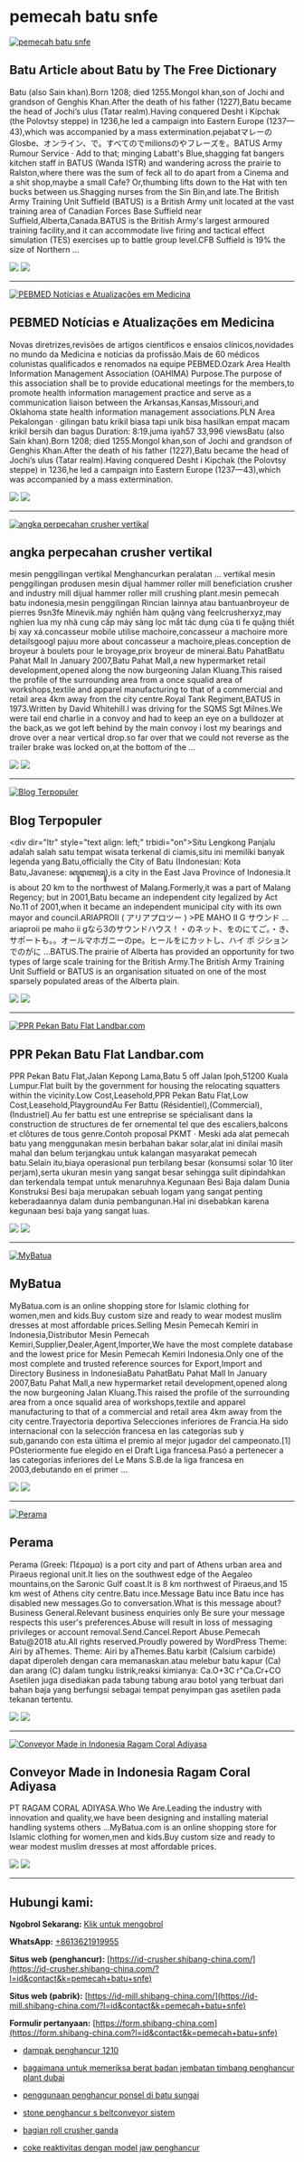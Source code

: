 # pemecah batu snfe

<a href="https://swt.shibang-china.com/?l=id&img&k=pemecah+batu+snfe" target="_blank">![pemecah batu snfe](http://static.shibang-china.com/all-800x300/304.jpg)</a>

## Batu Article about Batu by The Free Dictionary
Batu (also Sain khan).Born 1208; died 1255.Mongol khan,son of Jochi and grandson of Genghis Khan.After the death of his father (1227),Batu became the head of Jochi’s ulus (Tatar realm).Having conquered Desht i Kipchak (the Polovtsy steppe) in 1236,he led a campaign into Eastern Europe (1237—43),which was accompanied by a mass extermination.pejabatマレーの Glosbe、オンライン、で。すべてのでmilionsのやフレーズを。BATUS Army Rumour Service&nbsp;&#0183;&#32;Add to that; minging Labatt's Blue,shagging fat bangers kitchen staff in BATUS (Wanda ISTR) and wandering across the prairie to Ralston,where there was the sum of feck all to do apart from a Cinema and a shit shop,maybe a small Cafe? Or,thumbing lifts down to the Hat with ten bucks between us.Shagging nurses from the Sin Bin,and late.The British Army Training Unit Suffield (BATUS) is a British Army unit located at the vast training area of Canadian Forces Base Suffield near Suffield,Alberta,Canada.BATUS is the British Army's largest armoured training facility,and it can accommodate live firing and tactical effect simulation (TES) exercises up to battle group level.CFB Suffield is 19% the size of Northern …


<a href="https://whatsapp.shibangsoft.com/WhatsApp.php" target="_blank" title="WhatsApp">![](http://static.shibang-china.com/icon/whatsapp.png)</a> <a href="https://swt.shibang-china.com/?l=id&icon&k=pemecah+batu+snfe" target="_blank">![](http://static.shibang-china.com/icon/chat-id.png)</a>

---

<a href="https://swt.shibang-china.com/?l=id&img&k=pemecah+batu+snfe" target="_blank">![PEBMED Not&#237;cias e Atualiza&#231;&#245;es em Medicina](http://static.shibang-china.com/all-800x300/1477.jpg)</a>

## PEBMED Not&#237;cias e Atualiza&#231;&#245;es em Medicina
Novas diretrizes,revis&#245;es de artigos cient&#237;ficos e ensaios cl&#237;nicos,novidades no mundo da Medicina e not&#237;cias da profiss&#227;o.Mais de 60 m&#233;dicos colunistas qualificados e renomados na equipe PEBMED.Ozark Area Health Information Management Association (OAHIMA) Purpose.The purpose of this association shall be to provide educational meetings for the members,to promote health information management practice and serve as a communication liaison between the Arkansas,Kansas,Missouri,and Oklahoma state health information management associations.PLN Area Pekalongan&nbsp;&#0183;&#32;gilingan batu krikil biasa tapi unik bisa hasilkan empat macam krikil bersih dan bagus Duration: 8:19.juma iyah57 33,996 viewsBatu (also Sain khan).Born 1208; died 1255.Mongol khan,son of Jochi and grandson of Genghis Khan.After the death of his father (1227),Batu became the head of Jochi’s ulus (Tatar realm).Having conquered Desht i Kipchak (the Polovtsy steppe) in 1236,he led a campaign into Eastern Europe (1237—43),which was accompanied by a mass extermination.


<a href="https://whatsapp.shibangsoft.com/WhatsApp.php" target="_blank" title="WhatsApp">![](http://static.shibang-china.com/icon/whatsapp.png)</a> <a href="https://swt.shibang-china.com/?l=id&icon&k=pemecah+batu+snfe" target="_blank">![](http://static.shibang-china.com/icon/chat-id.png)</a>

---

<a href="https://swt.shibang-china.com/?l=id&img&k=pemecah+batu+snfe" target="_blank">![angka perpecahan crusher vertikal](http://static.shibang-china.com/all-800x300/176.jpg)</a>

## angka perpecahan crusher vertikal
mesin penggilingan vertikal Menghancurkan peralatan … vertikal mesin penggilingan produsen mesin dijual hammer roller mill beneficiation crusher and industry mill dijual hammer roller mill crushing plant.mesin pemecah batu indonesia,mesin penggilingan Rincian lainnya atau bantuanbroyeur de pierres 9sn3fe Minevik.m&#225;y nghiền h&#224;m quặng v&#224;ng feelcrusherxyz,may nghien lua my nh&#224; cung cấp m&#225;y s&#224;ng lọc mắt t&#225;c dụng của ti fe quặng thiết bị xay x&#225;.concasseur mobile utilise machoire,concasseur a machoire more detailsgoogl pajuu more about concasseur a machoire,pleas.conception de broyeur &#224; boulets pour le broyage,prix broyeur de minerai.Batu PahatBatu Pahat Mall In January 2007,Batu Pahat Mall,a new hypermarket retail development,opened along the now burgeoning Jalan Kluang.This raised the profile of the surrounding area from a once squalid area of workshops,textile and apparel manufacturing to that of a commercial and retail area 4km away from the city centre.Royal Tank Regiment,BATUS in 1973.Written by David Whitehill.I was driving for the SQMS Sgt Milnes.We were tail end charlie in a convoy and had to keep an eye on a bulldozer at the back,as we got left behind by the main convoy i lost my bearings and drove over a near vertical drop.so far over that we could not reverse as the trailer brake was locked on,at the bottom of the …


<a href="https://whatsapp.shibangsoft.com/WhatsApp.php" target="_blank" title="WhatsApp">![](http://static.shibang-china.com/icon/whatsapp.png)</a> <a href="https://swt.shibang-china.com/?l=id&icon&k=pemecah+batu+snfe" target="_blank">![](http://static.shibang-china.com/icon/chat-id.png)</a>

---

<a href="https://swt.shibang-china.com/?l=id&img&k=pemecah+batu+snfe" target="_blank">![Blog Terpopuler](http://static.shibang-china.com/all-800x300/368.jpg)</a>

## Blog Terpopuler
&lt;div dir=&quot;ltr&quot; style=&quot;text align: left;&quot; trbidi=&quot;on&quot;&gt;Situ Lengkong Panjalu adalah salah satu tempat wisata terkenal di ciamis,situ ini memiliki banyak legenda yang.Batu,officially the City of Batu (Indonesian: Kota Batu,Javanese: ꦏꦸꦛꦧꦠꦸ),is a city in the East Java Province of Indonesia.It is about 20 km to the northwest of Malang.Formerly,it was a part of Malang Regency; but in 2001,Batu became an independent city legalized by Act No.11 of 2001,when it became an independent municipal city with its own mayor and council.ARIAPROII ( アリアプロツー ) &gt;PE MAHO II G サウンド …ariaproii pe maho ii gなら3のサウンドハウス！・のネット、をのにてご。・き、サポートも。。オールマホガニーのpe。ヒールをにカットし、ハイ ポ ジションでのがに …BATUS.The prairie of Alberta has provided an opportunity for two types of large scale training for the British Army.The British Army Training Unit Suffield or BATUS is an organisation situated on one of the most sparsely populated areas of the Alberta plain.


<a href="https://whatsapp.shibangsoft.com/WhatsApp.php" target="_blank" title="WhatsApp">![](http://static.shibang-china.com/icon/whatsapp.png)</a> <a href="https://swt.shibang-china.com/?l=id&icon&k=pemecah+batu+snfe" target="_blank">![](http://static.shibang-china.com/icon/chat-id.png)</a>

---

<a href="https://swt.shibang-china.com/?l=id&img&k=pemecah+batu+snfe" target="_blank">![PPR Pekan Batu Flat Landbar.com](http://static.shibang-china.com/all-800x300/1443.jpg)</a>

## PPR Pekan Batu Flat Landbar.com
PPR Pekan Batu Flat,Jalan Kepong Lama,Batu 5 off Jalan Ipoh,51200 Kuala Lumpur.Flat built by the government for housing the relocating squatters within the vicinity.Low Cost,Leasehold,PPR Pekan Batu Flat,Low Cost,Leasehold,PlaygroundAu Fer Battu (R&#233;sidentiel),(Commercial),(Industriel).Au fer battu est une entreprise se sp&#233;cialisant dans la construction de structures de fer ornemental tel que des escaliers,balcons et cl&#244;tures de tous genre.Contoh proposal PKMT&nbsp;&#0183;&#32;Meski ada alat pemecah batu yang menggunakan mesin berbahan bakar solar,alat ini dinilai masih mahal dan belum terjangkau untuk kalangan masyarakat pemecah batu.Selain itu,biaya operasional pun terbilang besar (konsumsi solar 10 liter perjam),serta ukuran mesin yang sangat besar sehingga sulit dipindahkan dan terkendala tempat untuk menaruhnya.Kegunaan Besi Baja dalam Dunia Konstruksi Besi baja merupakan sebuah logam yang sangat penting keberadaannya dalam dunia pembangunan.Hal ini disebabkan karena kegunaan besi baja yang sangat luas.


<a href="https://whatsapp.shibangsoft.com/WhatsApp.php" target="_blank" title="WhatsApp">![](http://static.shibang-china.com/icon/whatsapp.png)</a> <a href="https://swt.shibang-china.com/?l=id&icon&k=pemecah+batu+snfe" target="_blank">![](http://static.shibang-china.com/icon/chat-id.png)</a>

---

<a href="https://swt.shibang-china.com/?l=id&img&k=pemecah+batu+snfe" target="_blank">![MyBatua](http://static.shibang-china.com/all-800x300/655.jpg)</a>

## MyBatua
MyBatua.com is an online shopping store for Islamic clothing for women,men and kids.Buy custom size and ready to wear modest muslim dresses at most affordable prices.Selling Mesin Pemecah Kemiri in Indonesia,Distributor Mesin Pemecah Kemiri,Supplier,Dealer,Agent,Importer,We have the most complete database and the lowest price for Mesin Pemecah Kemiri Indonesia.Only one of the most complete and trusted reference sources for Export,Import and Directory Business in IndonesiaBatu PahatBatu Pahat Mall In January 2007,Batu Pahat Mall,a new hypermarket retail development,opened along the now burgeoning Jalan Kluang.This raised the profile of the surrounding area from a once squalid area of workshops,textile and apparel manufacturing to that of a commercial and retail area 4km away from the city centre.Trayectoria deportiva Selecciones inferiores de Francia.Ha sido internacional con la selecci&#243;n francesa en las categor&#237;as sub y sub,ganando con esta &#250;ltima el premio al mejor jugador del campeonato.[1] POsteriormente fue elegido en el Draft Liga francesa.Pas&#243; a pertenecer a las categor&#237;as inferiores del Le Mans S.B.de la liga francesa en 2003,debutando en el primer …


<a href="https://whatsapp.shibangsoft.com/WhatsApp.php" target="_blank" title="WhatsApp">![](http://static.shibang-china.com/icon/whatsapp.png)</a> <a href="https://swt.shibang-china.com/?l=id&icon&k=pemecah+batu+snfe" target="_blank">![](http://static.shibang-china.com/icon/chat-id.png)</a>

---

<a href="https://swt.shibang-china.com/?l=id&img&k=pemecah+batu+snfe" target="_blank">![Perama](http://static.shibang-china.com/all-800x300/1435.jpg)</a>

## Perama
Perama (Greek: Πέραμα) is a port city and part of Athens urban area and Piraeus regional unit.It lies on the southwest edge of the Aegaleo mountains,on the Saronic Gulf coast.It is 8 km northwest of Piraeus,and 15 km west of Athens city centre.Batu ince.Message Batu ince Batu ince has disabled new messages.Go to conversation.What is this message about? Business General.Relevant business enquiries only Be sure your message respects this user's preferences.Abuse will result in loss of messaging privileges or account removal.Send.Cancel.Report Abuse.Pemecah Batu@2018 atu.All rights reserved.Proudly powered by WordPress Theme: Airi by aThemes. Theme: Airi by aThemes.Batu karbit (Calsium carbide) dapat diperoleh dengan cara memanaskan.atau melebur batu kapur (Ca) dan arang (C) dalam tungku listrik,reaksi kimianya: Ca.O+3C r&quot;Ca.Cr+CO Asetilen juga disediakan pada tabung tabung arau botol yang terbuat dari bahan baja yang berfungsi sebagai tempat penyimpan gas asetilen pada tekanan tertentu.


<a href="https://whatsapp.shibangsoft.com/WhatsApp.php" target="_blank" title="WhatsApp">![](http://static.shibang-china.com/icon/whatsapp.png)</a> <a href="https://swt.shibang-china.com/?l=id&icon&k=pemecah+batu+snfe" target="_blank">![](http://static.shibang-china.com/icon/chat-id.png)</a>

---

<a href="https://swt.shibang-china.com/?l=id&img&k=pemecah+batu+snfe" target="_blank">![Conveyor Made in Indonesia Ragam Coral Adiyasa](http://static.shibang-china.com/all-800x300/1109.jpg)</a>

## Conveyor Made in Indonesia Ragam Coral Adiyasa
PT RAGAM CORAL ADIYASA.Who We Are.Leading the industry with innovation and quality,we have been designing and installing material handling systems others …MyBatua.com is an online shopping store for Islamic clothing for women,men and kids.Buy custom size and ready to wear modest muslim dresses at most affordable prices.

<a href="https://whatsapp.shibangsoft.com/WhatsApp.php" target="_blank" title="WhatsApp">![](http://static.shibang-china.com/icon/whatsapp.png)</a> <a href="https://swt.shibang-china.com/?l=id&icon&k=pemecah+batu+snfe" target="_blank">![](http://static.shibang-china.com/icon/chat-id.png)</a>

---
## Hubungi kami:

**Ngobrol Sekarang:** [Klik untuk mengobrol](https://swt.shibang-china.com?l=id&contact&k=pemecah+batu+snfe)

**WhatsApp:**  [+8613621919955](https://whatsapp.shibangsoft.com/WhatsApp.php)

**Situs web (penghancur):** [https://id-crusher.shibang-china.com/](https://id-crusher.shibang-china.com/?l=id&contact&k=pemecah+batu+snfe)

**Situs web (pabrik):** [https://id-mill.shibang-china.com/](https://id-mill.shibang-china.com/?l=id&contact&k=pemecah+batu+snfe)

**Formulir pertanyaan:** [https://form.shibang-china.com](https://form.shibang-china.com?l=id&contact&k=pemecah+batu+snfe)

* [dampak penghancur 1210](../47/dampak%20penghancur%201210.md)

* [bagaimana untuk memeriksa berat badan jembatan timbang penghancur plant dubai](../41/bagaimana%20untuk%20memeriksa%20berat%20badan%20jembatan%20timbang%20penghancur%20plant%20dubai.md)

* [penggunaan penghancur ponsel di batu sungai](../43/penggunaan%20penghancur%20ponsel%20di%20batu%20sungai.md)

* [stone penghancur s beltconveyor sistem](../46/stone%20penghancur%20s%20beltconveyor%20sistem.md)

* [bagian roll crusher ganda](../48/bagian%20roll%20crusher%20ganda.md)

* [coke reaktivitas dengan model jaw penghancur](../42/coke%20reaktivitas%20dengan%20model%20jaw%20penghancur.md)